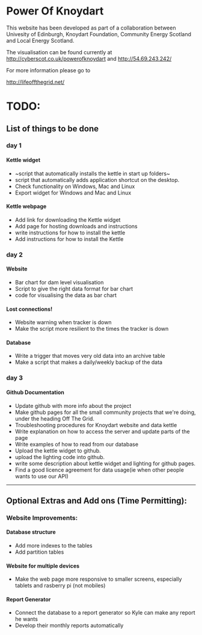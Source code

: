 Power Of Knoydart
===============
This website has been developed as part of a collaboration between Univesity of Edinburgh, Knoydart Foundation, Community Energy Scotland and Local Energy Scotland.

The visualisation can be found currently at
http://cyberscot.co.uk/powerofknoydart
and
http://54.69.243.242/


For more information please go to 

http://lifeoffthegrid.net/

TODO:
===============
<h2>List of things to be done</h2>

<h3>day 1</h3>

<h4>Kettle widget</h4>
<ul>
<li>~script that automatically installs the kettle in start up folders~</li>
<li>script that automatically adds application shortcut on the desktop.</li>
<li>Check functionality on Windows, Mac and Linux</li>
<li>Export widget for Windows and Mac and Linux</li>
</ul>
<h4>Kettle webpage</h4>
<ul>
<li>Add link for downloading the Kettle widget</li>
<li>Add page for hosting downloads and instructions</li>
<li>write instructions for how to install the kettle</li>
<li>Add instructions for how to install the Kettle</li>
</ul>
<h3>day 2</h3>

<h4>Website</h4>
<ul>
<li>Bar chart for dam level visualisation</li>
<li>Script to give the right data format for bar chart</li>
<li>code for visualising the data as bar chart</li>
</ul>
</h4>
<h4>Lost connections!</h4>
<ul>
<li>Website warning when tracker is down</li>
<li>Make the script more resilient to the times the tracker is down</li>
</ul>
<h4>Database</h4>
<ul>
<li>Write a trigger that moves very old data into an archive table</li>
<li>Make a script that makes a daily/weekly backup of the data</li>
</ul>

<h3>day 3</h4>

<h4>Github Documentation</h4>
<ul>
<li>Update github with more info about the project</li>
<li>Make github pages for all the small community projects that we're doing, under the heading Off The Grid.</li>
<li>Troubleshooting procedures for Knoydart website and data kettle</li>
<li>Write explanation on how to access the server and update parts of the page</li>
<li>Write examples of how to read from our database</li>
<li>Upload the kettle widget to github.</li>
<li>upload the lighting code into github.</li>
<li>write some description about kettle widget and lighting for github pages.</li>
<li>Find a good licence agreement for data usage(ie when other people wants to use our API)</li>
</ul>

* * *

<h2>Optional Extras and Add ons (Time Permitting):</h2>
<h3>Website Improvements:</h3>
<h4>Database structure</h4>
<ul>
<li>Add more indexes to the tables</li>
<li>Add partition tables</li>
</ul>
<h4>Website for multiple devices</h4>
<ul>
<li>Make the web page more responsive to smaller screens, especially tablets and rasberry pi (not mobiles)</li>
</ul>
<h4>Report Generator</h4>
<ul>
<li>Connect the database to a report generator so Kyle can make any report he wants</li>
<li>Develop their monthly reports automatically</li></ul>

